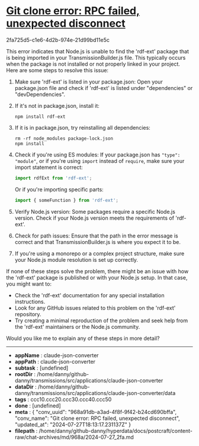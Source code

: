 # [Git clone error: RPC failed, unexpected disconnect](https://claude.ai/chat/968a91db-a3ad-4f8f-9f42-b24cd690bffa)

2fa725d5-c1e6-4d2b-974e-21d99bd11e5c

 This error indicates that Node.js is unable to find the 'rdf-ext' package that is being imported in your TransmissionBuilder.js file. This typically occurs when the package is not installed or not properly linked in your project. Here are some steps to resolve this issue:

1. Make sure 'rdf-ext' is listed in your package.json:
   Open your package.json file and check if 'rdf-ext' is listed under "dependencies" or "devDependencies".

2. If it's not in package.json, install it:
   ```
   npm install rdf-ext
   ```

3. If it is in package.json, try reinstalling all dependencies:
   ```
   rm -rf node_modules package-lock.json
   npm install
   ```

4. Check if you're using ES modules:
   If your package.json has `"type": "module"`, or if you're using `import` instead of `require`, make sure your import statement is correct:
   ```javascript
   import rdfExt from 'rdf-ext';
   ```
   Or if you're importing specific parts:
   ```javascript
   import { someFunction } from 'rdf-ext';
   ```

5. Verify Node.js version:
   Some packages require a specific Node.js version. Check if your Node.js version meets the requirements of 'rdf-ext'.

6. Check for path issues:
   Ensure that the path in the error message is correct and that TransmissionBuilder.js is where you expect it to be.

7. If you're using a monorepo or a complex project structure, make sure your Node.js module resolution is set up correctly.

If none of these steps solve the problem, there might be an issue with how the 'rdf-ext' package is published or with your Node.js setup. In that case, you might want to:

- Check the 'rdf-ext' documentation for any special installation instructions.
- Look for any GitHub issues related to this problem on the 'rdf-ext' repository.
- Try creating a minimal reproduction of the problem and seek help from the 'rdf-ext' maintainers or the Node.js community.

Would you like me to explain any of these steps in more detail?

---

* **appName** : claude-json-converter
* **appPath** : claude-json-converter
* **subtask** : [undefined]
* **rootDir** : /home/danny/github-danny/transmissions/src/applications/claude-json-converter
* **dataDir** : /home/danny/github-danny/transmissions/src/applications/claude-json-converter/data
* **tags** : ccc10.ccc20.ccc30.ccc40.ccc50
* **done** : [undefined]
* **meta** : {
  "conv_uuid": "968a91db-a3ad-4f8f-9f42-b24cd690bffa",
  "conv_name": "Git clone error: RPC failed, unexpected disconnect",
  "updated_at": "2024-07-27T18:13:17.231137Z"
}
* **filepath** : /home/danny/github-danny/hyperdata/docs/postcraft/content-raw/chat-archives/md/968a/2024-07-27_2fa.md